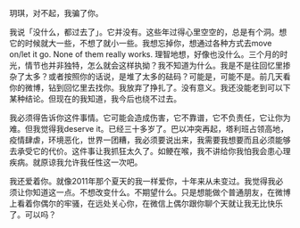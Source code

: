 玥琪，对不起，我骗了你。

我说「没什么，都过去了」。它并没有。这些年过得心里空空的，总是有个洞。想它的时候就大一些，不想了就小一些。我想忘掉你，想通过各种方式去move on/let it go. None of them really works. 理智地想，好像也没什么。三个月的时光，情节也并非独特，怎么就会这样执拗？我不知道为什么。我是不是往回忆里掺杂了太多？或者按照你的话说，是堆了太多的砝码？可能是，可能不是。前几天看你的微博，钻到回忆里去找你。我放弃了挣扎了。没有意义。我还没能老到可以下某种结论。但现在的我知道，我今后也绕不过去。

我必须得告诉你这件事情。它可能会造成伤害，它不靠谱，它不负责任，它让你为难。但我觉得我deserve it。已经三十多岁了。巴以冲突再起，塔利班占领高地，疫情肆虐，环境恶化，世界一团糟，我必须要说出来，我需要我想要而且必须能够去承受它的代价。这件事让我抓狂太久了。如鲠在喉，我不讲给你我怕我会患心理疾病。就原谅我允许我任性这一次吧。

我还爱着你。就像2011年那个夏天的我一样爱你，十年来从未变过。我觉得我必须让你知道这一点。不想改变什么。不期望什么。只是想能做个普通朋友，在微博上看着你偶尔的牢骚，在远处关心你，在微信上偶尔跟你聊个天就让我无比快乐了。可以吗？